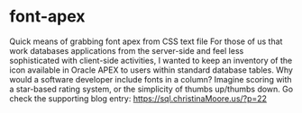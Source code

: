 # font-apex
Quick means of grabbing font apex from CSS text file
For those of us that work databases applications from the server-side and feel less sophisticated with client-side activities, I wanted to keep an inventory of the icon available in Oracle APEX to users within standard database tables. Why would a software developer include fonts in a column? Imagine scoring with a star-based rating system, or the simplicity of thumbs up/thumbs down.
Go check the supporting blog entry:
https://sql.christinaMoore.us/?p=22
